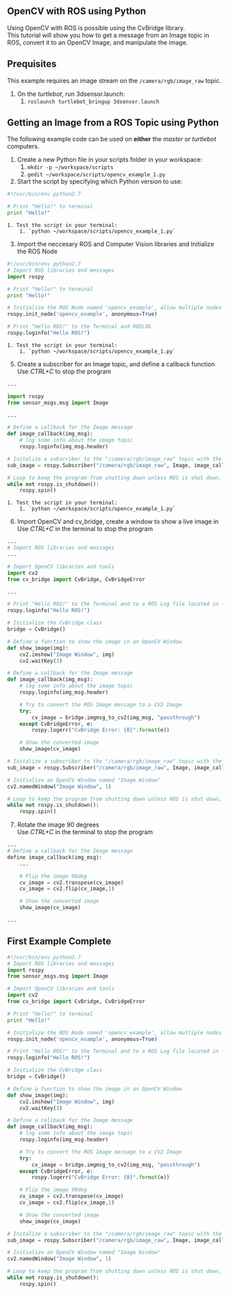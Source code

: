 ## OpenCV with ROS using Python
Using OpenCV with ROS is possible using the CvBridge library.  
This tutorial will show you how to get a message from an Image topic in ROS, convert it to an OpenCV Image, and manipulate the image.  

## Prequisites
This example requires an image stream on the `/camera/rgb/image_raw` topic.  
1. On the _turtlebot_, run 3dsensor.launch:
    1. `roslaunch turtlebot_bringup 3dsensor.launch`

## Getting an Image from a ROS Topic using Python
The following example code can be used on __either__ the _master_ or _turtlebot_ computers.  
1. Create a new Python file in your scripts folder in your workspace:
    1. `mkdir -p ~/workspace/scripts`
    2. `gedit ~/workspace/scripts/opencv_example_1.py`
2. Start the script by specifying which Python version to use:
```python
#!/usr/bin/env python2.7

# Print "Hello!" to terminal
print "Hello!"
```
    1. Test the script in your terminal:
        1. `python ~/workspace/scripts/opencv_example_1.py`
3. Import the neccesary ROS and Computer Vision libraries and Initialize the ROS Node
```python
#!/usr/bin/env python2.7
# Import ROS libraries and messages
import rospy

# Print "Hello!" to terminal
print "Hello!"

# Initialize the ROS Node named 'opencv_example', allow multiple nodes to be run with this name
rospy.init_node('opencv_example', anonymous=True)

# Print "Hello ROS!" to the Terminal and ROSLOG
rospy.loginfo("Hello ROS!")
```
    1. Test the script in your terminal:
        1. `python ~/workspace/scripts/opencv_example_1.py`
5. Create a subscriber for an Image topic, and define a callback function  
   Use _CTRL+C_ to stop the program
```python
...

import rospy
from sensor_msgs.msg import Image

...

# Define a callback for the Image message
def image_callback(img_msg):
    # log some info about the image topic
    rospy.loginfo(img_msg.header)

# Initalize a subscriber to the "/camera/rgb/image_raw" topic with the function "image_callback" as a callback
sub_image = rospy.Subscriber("/camera/rgb/image_raw", Image, image_callback)

# Loop to keep the program from shutting down unless ROS is shut down, or CTRL+C is pressed
while not rospy.is_shutdown():
    rospy.spin()
```
    1. Test the script in your terminal:
        1. `python ~/workspace/scripts/opencv_example_1.py`
6. Import OpenCV and cv_bridge, create a window to show a live image in  
   Use _CTRL+C_ in the terminal to stop the program
```python
...
# Import ROS libraries and messages
...

# Import OpenCV libraries and tools
import cv2
from cv_bridge import CvBridge, CvBridgeError

...

# Print "Hello ROS!" to the Terminal and to a ROS Log file located in ~/.ros/log/loghash/*.log
rospy.loginfo("Hello ROS!")

# Initialize the CvBridge class
bridge = CvBridge()

# Define a function to show the image in an OpenCV Window
def show_image(img):
    cv2.imshow("Image Window", img)
    cv2.waitKey(3)

# Define a callback for the Image message
def image_callback(img_msg):
    # log some info about the image topic
    rospy.loginfo(img_msg.header)

    # Try to convert the ROS Image message to a CV2 Image
    try:
        cv_image = bridge.imgmsg_to_cv2(img_msg, "passthrough")
    except CvBridgeError, e:
        rospy.logerr("CvBridge Error: {0}".format(e))

    # Show the converted image
    show_image(cv_image)

# Initalize a subscriber to the "/camera/rgb/image_raw" topic with the function "image_callback" as a callback
sub_image = rospy.Subscriber("/camera/rgb/image_raw", Image, image_callback)

# Initialize an OpenCV Window named "Image Window"
cv2.namedWindow("Image Window", 1)

# Loop to keep the program from shutting down unless ROS is shut down, or CTRL+C is pressed
while not rospy.is_shutdown():
    rospy.spin()
```
7. Rotate the image 90 degrees  
   Use _CTRL+C_ in the terminal to stop the program
```python
...
# Define a callback for the Image message
define image_callback(img_msg):
    ...

    # Flip the image 90deg
    cv_image = cv2.transpose(cv_image)
    cv_image = cv2.flip(cv_image,1)

    # Show the converted image
    show_image(cv_image)

...
```

## First Example Complete
```python
#!/usr/bin/env python2.7
# Import ROS libraries and messages
import rospy
from sensor_msgs.msg import Image

# Import OpenCV libraries and tools
import cv2
from cv_bridge import CvBridge, CvBridgeError

# Print "Hello!" to terminal
print "Hello!"

# Initialize the ROS Node named 'opencv_example', allow multiple nodes to be run with this name
rospy.init_node('opencv_example', anonymous=True)

# Print "Hello ROS!" to the Terminal and to a ROS Log file located in ~/.ros/log/loghash/*.log
rospy.loginfo("Hello ROS!")

# Initialize the CvBridge class
bridge = CvBridge()

# Define a function to show the image in an OpenCV Window
def show_image(img):
    cv2.imshow("Image Window", img)
    cv2.waitKey(3)

# Define a callback for the Image message
def image_callback(img_msg):
    # log some info about the image topic
    rospy.loginfo(img_msg.header)

    # Try to convert the ROS Image message to a CV2 Image
    try:
        cv_image = bridge.imgmsg_to_cv2(img_msg, "passthrough")
    except CvBridgeError, e:
        rospy.logerr("CvBridge Error: {0}".format(e))

    # Flip the image 90deg
    cv_image = cv2.transpose(cv_image)
    cv_image = cv2.flip(cv_image,1)

    # Show the converted image
    show_image(cv_image)

# Initalize a subscriber to the "/camera/rgb/image_raw" topic with the function "image_callback" as a callback
sub_image = rospy.Subscriber("/camera/rgb/image_raw", Image, image_callback)

# Initialize an OpenCV Window named "Image Window"
cv2.namedWindow("Image Window", 1)

# Loop to keep the program from shutting down unless ROS is shut down, or CTRL+C is pressed
while not rospy.is_shutdown():
    rospy.spin()
```
